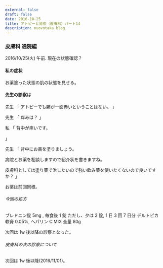 ```yaml
---
external: false
draft: false
date: 2016-10-25
title: アトピーと発疹（皮膚科）パート14
description: nuovotaka blog
---
```


### 皮膚科 通院編

2016/10/25(火) 午前.
現在の状態確認？

#### 私の症状

お薬塗った状態の肌の状態を見せる。

#### 先生の診察は

先生
「
アトピーでも腕が一面赤いということはない。
」

先生
「
痒みは？
」

私
「
背中が痒いです。

」

先生
「
背中にお薬を塗りましょう。

病院とお薬を相談しますので紹介状を書きますね。

皮膚科としては塗り薬で治したいので強い飲み薬を使いたくないので良いですか？
」

お薬は前回同様。

###### 今回の処方

ブレドニン錠 5mg , 毎食後 1 錠 ただし、夕は 2 錠, 1 日 3 回 7 日分
デルトピカ軟膏 0.05%, ヘパリン C MIX 全量 80g

次回は 1w 後以降の診察となった。

###### 皮膚科の次の診察について

次回は 1w 後以降(2016/11/01)。
